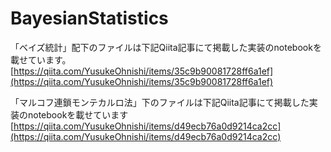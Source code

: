 # BayesianStatistics
「ベイズ統計」配下のファイルは下記Qiita記事にて掲載した実装のnotebookを載せています。
[https://qiita.com/YusukeOhnishi/items/35c9b90081728ff6a1ef](https://qiita.com/YusukeOhnishi/items/35c9b90081728ff6a1ef)

「マルコフ連鎖モンテカルロ法」下のファイルは下記Qiita記事にて掲載した実装のnotebookを載せています
[https://qiita.com/YusukeOhnishi/items/d49ecb76a0d9214ca2cc](https://qiita.com/YusukeOhnishi/items/d49ecb76a0d9214ca2cc)
